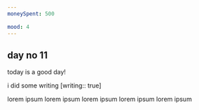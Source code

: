 ```yaml
---
moneySpent: 500
 
mood: 4
---
```

## day no 11
today is a good day!
 

i did some writing [writing:: true]

lorem ipsum lorem ipsum lorem ipsum lorem ipsum lorem ipsum
